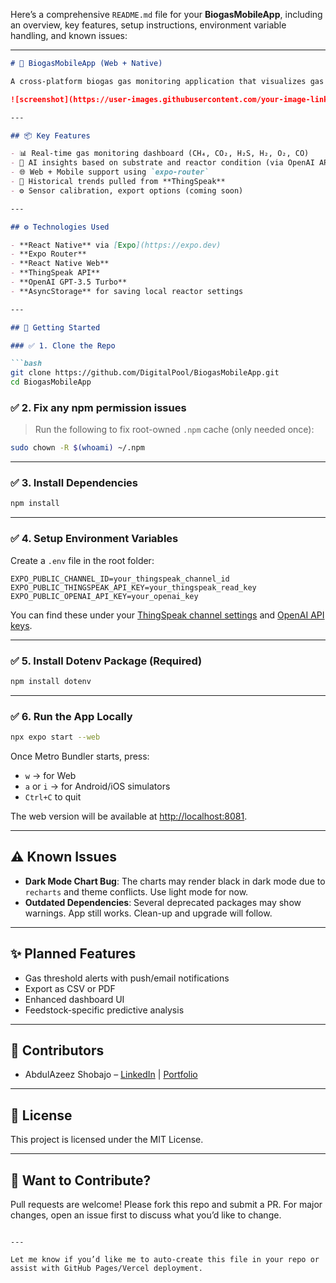 Here’s a comprehensive `README.md` file for your **BiogasMobileApp**, including an overview, key features, setup instructions, environment variable handling, and known issues:

---

````markdown
# 🔬 BiogasMobileApp (Web + Native)

A cross-platform biogas gas monitoring application that visualizes gas sensor data from **ThingSpeak** and offers **AI-powered insights** for biological diagnosis and gas behavior interpretation. Built using **React Native (Expo Router)** for both mobile and web platforms.

![screenshot](https://user-images.githubusercontent.com/your-image-link.png) <!-- Optional image -->

---

## 📦 Key Features

- 📊 Real-time gas monitoring dashboard (CH₄, CO₂, H₂S, H₂, O₂, CO)
- 🧠 AI insights based on substrate and reactor condition (via OpenAI API)
- 🌐 Web + Mobile support using `expo-router`
- 🔁 Historical trends pulled from **ThingSpeak**
- ⚙️ Sensor calibration, export options (coming soon)

---

## ⚙️ Technologies Used

- **React Native** via [Expo](https://expo.dev)
- **Expo Router**
- **React Native Web**
- **ThingSpeak API**
- **OpenAI GPT-3.5 Turbo**
- **AsyncStorage** for saving local reactor settings

---

## 🚀 Getting Started

### ✅ 1. Clone the Repo

```bash
git clone https://github.com/DigitalPool/BiogasMobileApp.git
cd BiogasMobileApp
````

### ✅ 2. Fix any npm permission issues

> Run the following to fix root-owned `.npm` cache (only needed once):

```bash
sudo chown -R $(whoami) ~/.npm
```

---

### ✅ 3. Install Dependencies

```bash
npm install
```

---

### ✅ 4. Setup Environment Variables

Create a `.env` file in the root folder:

```env
EXPO_PUBLIC_CHANNEL_ID=your_thingspeak_channel_id
EXPO_PUBLIC_THINGSPEAK_API_KEY=your_thingspeak_read_key
EXPO_PUBLIC_OPENAI_API_KEY=your_openai_key
```

You can find these under your [ThingSpeak channel settings](https://thingspeak.com) and [OpenAI API keys](https://platform.openai.com/account/api-keys).

---

### ✅ 5. Install Dotenv Package (Required)

```bash
npm install dotenv
```

---

### ✅ 6. Run the App Locally

```bash
npx expo start --web
```

Once Metro Bundler starts, press:

* `w` → for Web
* `a` or `i` → for Android/iOS simulators
* `Ctrl+C` to quit

The web version will be available at [http://localhost:8081](http://localhost:8081).

---

## ⚠️ Known Issues

* **Dark Mode Chart Bug**: The charts may render black in dark mode due to `recharts` and theme conflicts. Use light mode for now.
* **Outdated Dependencies**: Several deprecated packages may show warnings. App still works. Clean-up and upgrade will follow.

---

## ✨ Planned Features

* Gas threshold alerts with push/email notifications
* Export as CSV or PDF
* Enhanced dashboard UI
* Feedstock-specific predictive analysis

---

## 👥 Contributors

* AbdulAzeez Shobajo – [LinkedIn](https://linkedin.com/in/abdulazeez-shobajo-304171138/) | [Portfolio](https://azeezshobajo.vercel.app/)

---

## 📄 License

This project is licensed under the MIT License.

---

## 🧪 Want to Contribute?

Pull requests are welcome! Please fork this repo and submit a PR. For major changes, open an issue first to discuss what you’d like to change.

```

---

Let me know if you’d like me to auto-create this file in your repo or assist with GitHub Pages/Vercel deployment.
```
